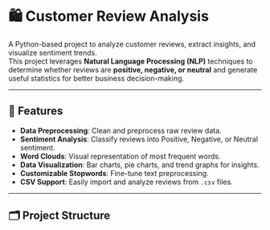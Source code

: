 # 🛍️ Customer Review Analysis

A Python-based project to analyze customer reviews, extract insights, and visualize sentiment trends.  
This project leverages **Natural Language Processing (NLP)** techniques to determine whether reviews are **positive, negative, or neutral** and generate useful statistics for better business decision-making.

---

## 📌 Features
- **Data Preprocessing**: Clean and preprocess raw review data.
- **Sentiment Analysis**: Classify reviews into Positive, Negative, or Neutral sentiment.
- **Word Clouds**: Visual representation of most frequent words.
- **Data Visualization**: Bar charts, pie charts, and trend graphs for insights.
- **Customizable Stopwords**: Fine-tune text preprocessing.
- **CSV Support**: Easily import and analyze reviews from `.csv` files.

---

## 🗂 Project Structure
